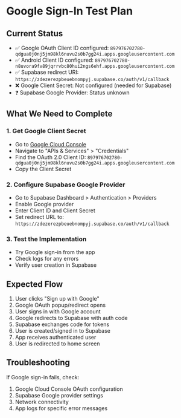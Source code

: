 # Google Sign-In Test Plan

## Current Status
- ✅ Google OAuth Client ID configured: `897976702780-qdgua0j0nj5jm98kl6nuvu2s0b7gg24i.apps.googleusercontent.com`
- ✅ Android Client ID configured: `897976702780-n8uvora9fv89jqrrvbc80hui2ngs6ehf.apps.googleusercontent.com`
- ✅ Supabase redirect URI: `https://zdezerezpbeuebnompyj.supabase.co/auth/v1/callback`
- ❌ Google Client Secret: Not configured (needed for Supabase)
- ❓ Supabase Google Provider: Status unknown

## What We Need to Complete

### 1. Get Google Client Secret
- Go to [Google Cloud Console](https://console.cloud.google.com/)
- Navigate to "APIs & Services" > "Credentials"
- Find the OAuth 2.0 Client ID: `897976702780-qdgua0j0nj5jm98kl6nuvu2s0b7gg24i.apps.googleusercontent.com`
- Copy the Client Secret

### 2. Configure Supabase Google Provider
- Go to Supabase Dashboard > Authentication > Providers
- Enable Google provider
- Enter Client ID and Client Secret
- Set redirect URL to: `https://zdezerezpbeuebnompyj.supabase.co/auth/v1/callback`

### 3. Test the Implementation
- Try Google sign-in from the app
- Check logs for any errors
- Verify user creation in Supabase

## Expected Flow
1. User clicks "Sign up with Google"
2. Google OAuth popup/redirect opens
3. User signs in with Google account
4. Google redirects to Supabase with auth code
5. Supabase exchanges code for tokens
6. User is created/signed in to Supabase
7. App receives authenticated user
8. User is redirected to home screen

## Troubleshooting
If Google sign-in fails, check:
1. Google Cloud Console OAuth configuration
2. Supabase Google provider settings
3. Network connectivity
4. App logs for specific error messages
